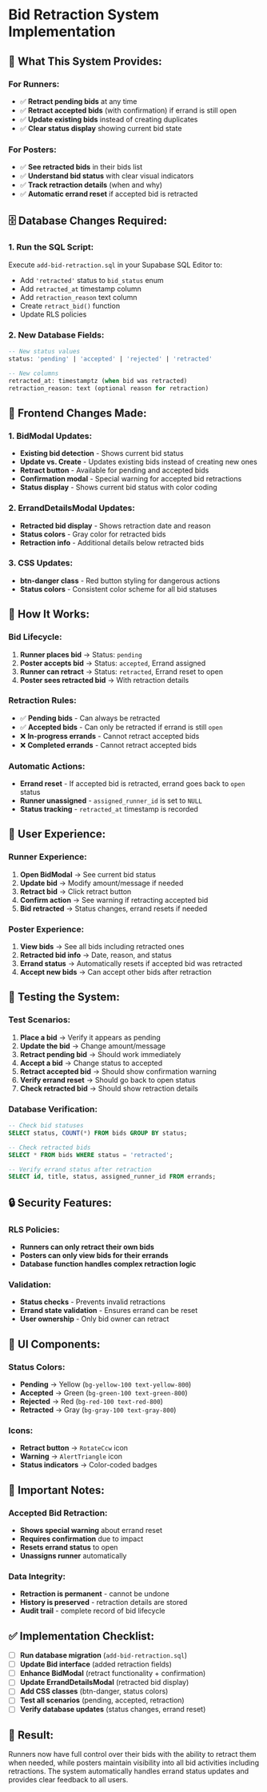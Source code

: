 # Bid Retraction System Implementation

## 🎯 **What This System Provides:**

### **For Runners:**
- ✅ **Retract pending bids** at any time
- ✅ **Retract accepted bids** (with confirmation) if errand is still open
- ✅ **Update existing bids** instead of creating duplicates
- ✅ **Clear status display** showing current bid state

### **For Posters:**
- ✅ **See retracted bids** in their bids list
- ✅ **Understand bid status** with clear visual indicators
- ✅ **Track retraction details** (when and why)
- ✅ **Automatic errand reset** if accepted bid is retracted

## 🗄️ **Database Changes Required:**

### **1. Run the SQL Script:**
Execute `add-bid-retraction.sql` in your Supabase SQL Editor to:
- Add `'retracted'` status to `bid_status` enum
- Add `retracted_at` timestamp column
- Add `retraction_reason` text column
- Create `retract_bid()` function
- Update RLS policies

### **2. New Database Fields:**
```sql
-- New status values
status: 'pending' | 'accepted' | 'rejected' | 'retracted'

-- New columns
retracted_at: timestamptz (when bid was retracted)
retraction_reason: text (optional reason for retraction)
```

## 🔧 **Frontend Changes Made:**

### **1. BidModal Updates:**
- **Existing bid detection** - Shows current bid status
- **Update vs. Create** - Updates existing bids instead of creating new ones
- **Retract button** - Available for pending and accepted bids
- **Confirmation modal** - Special warning for accepted bid retractions
- **Status display** - Shows current bid status with color coding

### **2. ErrandDetailsModal Updates:**
- **Retracted bid display** - Shows retraction date and reason
- **Status colors** - Gray color for retracted bids
- **Retraction info** - Additional details below retracted bids

### **3. CSS Updates:**
- **btn-danger class** - Red button styling for dangerous actions
- **Status colors** - Consistent color scheme for all bid statuses

## 🚀 **How It Works:**

### **Bid Lifecycle:**
1. **Runner places bid** → Status: `pending`
2. **Poster accepts bid** → Status: `accepted`, Errand assigned
3. **Runner can retract** → Status: `retracted`, Errand reset to open
4. **Poster sees retracted bid** → With retraction details

### **Retraction Rules:**
- ✅ **Pending bids** - Can always be retracted
- ✅ **Accepted bids** - Can only be retracted if errand is still `open`
- ❌ **In-progress errands** - Cannot retract accepted bids
- ❌ **Completed errands** - Cannot retract accepted bids

### **Automatic Actions:**
- **Errand reset** - If accepted bid is retracted, errand goes back to `open` status
- **Runner unassigned** - `assigned_runner_id` is set to `NULL`
- **Status tracking** - `retracted_at` timestamp is recorded

## 📱 **User Experience:**

### **Runner Experience:**
1. **Open BidModal** → See current bid status
2. **Update bid** → Modify amount/message if needed
3. **Retract bid** → Click retract button
4. **Confirm action** → See warning if retracting accepted bid
5. **Bid retracted** → Status changes, errand resets if needed

### **Poster Experience:**
1. **View bids** → See all bids including retracted ones
2. **Retracted bid info** → Date, reason, and status
3. **Errand status** → Automatically resets if accepted bid was retracted
4. **Accept new bids** → Can accept other bids after retraction

## 🧪 **Testing the System:**

### **Test Scenarios:**
1. **Place a bid** → Verify it appears as pending
2. **Update the bid** → Change amount/message
3. **Retract pending bid** → Should work immediately
4. **Accept a bid** → Change status to accepted
5. **Retract accepted bid** → Should show confirmation warning
6. **Verify errand reset** → Should go back to open status
7. **Check retracted bid** → Should show retraction details

### **Database Verification:**
```sql
-- Check bid statuses
SELECT status, COUNT(*) FROM bids GROUP BY status;

-- Check retracted bids
SELECT * FROM bids WHERE status = 'retracted';

-- Verify errand status after retraction
SELECT id, title, status, assigned_runner_id FROM errands;
```

## 🔒 **Security Features:**

### **RLS Policies:**
- **Runners can only retract their own bids**
- **Posters can only view bids for their errands**
- **Database function handles complex retraction logic**

### **Validation:**
- **Status checks** - Prevents invalid retractions
- **Errand state validation** - Ensures errand can be reset
- **User ownership** - Only bid owner can retract

## 🎨 **UI Components:**

### **Status Colors:**
- **Pending** → Yellow (`bg-yellow-100 text-yellow-800`)
- **Accepted** → Green (`bg-green-100 text-green-800`)
- **Rejected** → Red (`bg-red-100 text-red-800`)
- **Retracted** → Gray (`bg-gray-100 text-gray-800`)

### **Icons:**
- **Retract button** → `RotateCcw` icon
- **Warning** → `AlertTriangle` icon
- **Status indicators** → Color-coded badges

## 🚨 **Important Notes:**

### **Accepted Bid Retraction:**
- **Shows special warning** about errand reset
- **Requires confirmation** due to impact
- **Resets errand status** to open
- **Unassigns runner** automatically

### **Data Integrity:**
- **Retraction is permanent** - cannot be undone
- **History is preserved** - retraction details are stored
- **Audit trail** - complete record of bid lifecycle

## ✅ **Implementation Checklist:**

- [ ] **Run database migration** (`add-bid-retraction.sql`)
- [ ] **Update Bid interface** (added retraction fields)
- [ ] **Enhance BidModal** (retract functionality + confirmation)
- [ ] **Update ErrandDetailsModal** (retracted bid display)
- [ ] **Add CSS classes** (btn-danger, status colors)
- [ ] **Test all scenarios** (pending, accepted, retraction)
- [ ] **Verify database updates** (status changes, errand reset)

## 🎉 **Result:**
Runners now have full control over their bids with the ability to retract them when needed, while posters maintain visibility into all bid activities including retractions. The system automatically handles errand status updates and provides clear feedback to all users.
